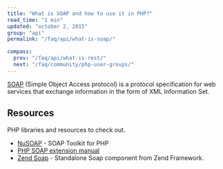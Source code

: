 ```yaml
---
title: "What is SOAP and how to use it in PHP?"
read_time: "1 min"
updated: "october 2, 2015"
group: "api"
permalink: "/faq/api/what-is-soap/"

compass:
  prev: "/faq/api/what-is-rest/"
  next: "/faq/community/php-user-groups/"
---
```


[SOAP](https://en.wikipedia.org/wiki/SOAP) (Simple Object Access protocol) is a protocol specification for web services that exchange information in the form of XML Information Set.

## Resources

PHP libraries and resources to check out.

* [NuSOAP](http://nusoap.sourceforge.net/) - SOAP Toolkit for PHP
* [PHP SOAP extension manual](http://php.net/manual/en/book.soap.php)
* [Zend Soap](https://github.com/zendframework/zend-soap) - Standalone Soap component from Zend Framework.
